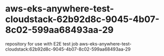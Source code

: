# aws-eks-anywhere-test-cloudstack-62b92d8c-9045-4b07-8c02-599aa68493aa-29
repository for use with E2E test job aws-eks-anywhere-test-cloudstack:62b92d8c-9045-4b07-8c02-599aa68493aa-29
